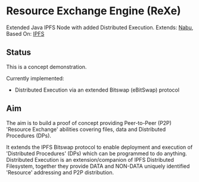 # Resource Exchange Engine (ReXe)

Extended Java IPFS Node with added Distributed Execution. 
Extends: [Nabu](https://github.com/Peergos/nabu),
Based On: [IPFS](https://ipfs.io)

## Status
This is a concept demonstration.

Currently implemented:
* Distributed Execution via an extended Bitswap (eBitSwap) protocol

## Aim
The aim is to build a proof of concept providing Peer-to-Peer (P2P) 'Resource Exchange' abilities covering files, data 
and Distributed Procedures (DPs).

It extends the IPFS Bitswap protocol to enable deployment and execution of 'Distributed Procedures' (DPs) which can be 
programmed to do anything. Distributed Execution is an extension/companion of IPFS Distributed Filesystem, together 
they provide DATA and NON-DATA uniquely identified 'Resource' addressing and P2P distribution.